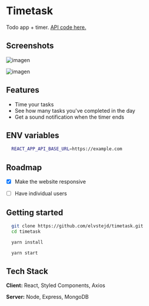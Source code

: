 
# Timetask

Todo app + timer.
[API code here.](https://github.com/elvstejd/timetask-server)


## Screenshots

![imagen](https://user-images.githubusercontent.com/47759122/136868461-cac68b81-6d7a-41eb-812b-8737cd452744.png)

![imagen](https://user-images.githubusercontent.com/47759122/136868489-491e6850-5188-4228-8adc-dd84d30f14dd.png)

  
## Features

- Time your tasks
- See how many tasks you've completed in the day
- Get a sound notification when the timer ends

## ENV variables

```bash
  REACT_APP_API_BASE_URL=https://example.com
```

## Roadmap

- [x] Make the website responsive
- [ ] Have individual users

  
## Getting started

```bash
  git clone https://github.com/elvstejd/timetask.git
  cd timetask
```

```bash
  yarn install
```
```bash
  yarn start
```
## Tech Stack

**Client:** React, Styled Components, Axios

**Server:** Node, Express, MongoDB

  
